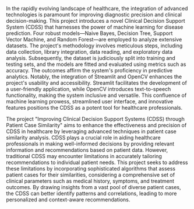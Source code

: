 In the rapidly evolving landscape of healthcare, the integration of advanced technologies is paramount for improving diagnostic precision and clinical decision-making. This project introduces a novel Clinical Decision Support System (CDSS) that harnesses the power of machine learning for disease prediction. Four robust models—Naive Bayes, Decision Tree, Support Vector Machine, and Random Forest—are employed to analyze extensive datasets.
The project's methodology involves meticulous steps, including data collection, library integration, data reading, and exploratory data analysis. Subsequently, the dataset is judiciously split into training and testing sets, and the models are fitted and evaluated using metrics such as accuracy. The outcomes affirm the system's proficiency in predictive analytics.
Notably, the integration of Streamlit and OpenCV enhances the project's usability and accessibility.  Streamlit facilitates the development of a user-friendly application, while OpenCV introduces text-to-speech functionality, making the system inclusive and versatile. This confluence of machine learning prowess, streamlined user interface, and innovative features positions the CDSS as a potent tool for healthcare professionals.

The project "Improving Clinical Decision Support Systems (CDSS) through Patient Case Similarity" aims to enhance the effectiveness and precision of CDSS in healthcare by leveraging advanced techniques in patient case similarity analysis. CDSS plays a crucial role in aiding healthcare professionals in making well-informed decisions by providing relevant information and recommendations based on patient data. However, traditional CDSS may encounter limitations in accurately tailoring recommendations to individual patient needs.
       This project seeks to address these limitations by incorporating sophisticated algorithms             that assess patient cases for their similarities, considering a comprehensive set of clinical   parameters such as medical history, symptoms, and treatment outcomes. By drawing insights from a vast pool of diverse patient cases, the CDSS can better identify patterns and correlations, leading to more personalized and context-aware recommendations.
